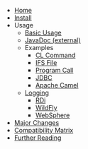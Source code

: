 <!-- docs/_sidebar.md -->
* [Home](/)
* [Install](INSTALL.md)
* Usage
   * [Basic Usage](usage/BASIC_USAGE.md)
   * [JavaDoc (external)](https://javadoc.io/doc/net.sf.jt400/jt400)
   * Examples
      * [CL Command](usage/examples/CL_COMMAND.md)
      * [IFS File](usage/examples/IFS_FILE.md)
      * [Program Call](usage/examples/PROGRAM_CALL.md)
      * [JDBC](usage/examples/JDBC.md)
      * [Apache Camel](usage/examples/APACHE_CAMEL.md)
   * [Logging](usage/logging/LOGGING.md)
      * [RDi](usage/logging/RDI_LOGGING.md)
      * [WildFly](usage/logging/WILDFLY_LOGGING.md)
      * [WebSphere](usage/logging/WAS_LOGGING.md)
* [Major Changes](MAJOR_CHANGES.md)
* [Compatibility Matrix](COMPAT_MATRIX.md)
* [Further Reading](FURTHER_READING.md)
